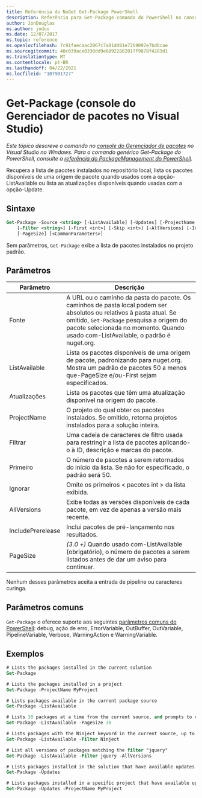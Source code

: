 ```yaml
---
title: Referência do NuGet Get-Package PowerShell
description: Referência para Get-Package comando do PowerShell no console do Gerenciador de pacotes NuGet no Visual Studio.
author: JonDouglas
ms.author: jodou
ms.date: 12/07/2017
ms.topic: reference
ms.openlocfilehash: 7c91faecaac2967c7a01dd81e72b9097e7bd6cae
ms.sourcegitcommit: 40c039ace0330dd9e68922882017f9878f4283d1
ms.translationtype: MT
ms.contentlocale: pt-BR
ms.lasthandoff: 04/22/2021
ms.locfileid: "107901727"
---
```

# <a name="get-package-package-manager-console-in-visual-studio"></a>Get-Package (console do Gerenciador de pacotes no Visual Studio)

*Este tópico descreve o comando no [console do Gerenciador de pacotes](../../consume-packages/install-use-packages-powershell.md) no Visual Studio no Windows. Para o comando genérico Get-Package do PowerShell, consulte a [referência do PackageManagement do PowerShell](/powershell/module/packagemanagement).*

Recupera a lista de pacotes instalados no repositório local, lista os pacotes disponíveis de uma origem de pacote quando usados com a opção-ListAvailable ou lista as atualizações disponíveis quando usadas com a opção-Update.

## <a name="syntax"></a>Sintaxe

```ps
Get-Package -Source <string> [-ListAvailable] [-Updates] [-ProjectName <string>]
    [-Filter <string>] [-First <int>] [-Skip <int>] [-AllVersions] [-IncludePrerelease]
    [-PageSize] [<CommonParameters>]
```

Sem parâmetros, `Get-Package` exibe a lista de pacotes instalados no projeto padrão.

## <a name="parameters"></a>Parâmetros

| Parâmetro | Descrição |
| --- | --- |
| Fonte | A URL ou o caminho da pasta do pacote. Os caminhos de pasta local podem ser absolutos ou relativos à pasta atual. Se omitido, `Get-Package` pesquisa a origem do pacote selecionada no momento. Quando usado com-ListAvailable, o padrão é nuget.org. |
| ListAvailable | Lista os pacotes disponíveis de uma origem de pacote, padronizando para nuget.org. Mostra um padrão de pacotes 50 a menos que-PageSize e/ou-First sejam especificados. |
| Atualizações | Lista os pacotes que têm uma atualização disponível na origem do pacote. |
| ProjectName | O projeto do qual obter os pacotes instalados. Se omitido, retorna projetos instalados para a solução inteira. |
| Filtrar | Uma cadeia de caracteres de filtro usada para restringir a lista de pacotes aplicando-o à ID, descrição e marcas do pacote. |
| Primeiro | O número de pacotes a serem retornados do início da lista. Se não for especificado, o padrão será 50. |
| Ignorar | Omite os primeiros &lt; pacotes int &gt; da lista exibida.  |
| AllVersions | Exibe todas as versões disponíveis de cada pacote, em vez de apenas a versão mais recente. |
| IncludePrerelease | Inclui pacotes de pré-lançamento nos resultados. |
| PageSize | *(3.0 +)* Quando usado com-ListAvailable (obrigatório), o número de pacotes a serem listados antes de dar um aviso para continuar. |

Nenhum desses parâmetros aceita a entrada de pipeline ou caracteres curinga.

## <a name="common-parameters"></a>Parâmetros comuns

`Get-Package` o oferece suporte aos seguintes [parâmetros comuns do PowerShell](/powershell/module/microsoft.powershell.core/about/about_commonparameters): debug, ação de erro, ErrorVariable, OutBuffer, OutVariable, PipelineVariable, Verbose, WarningAction e WarningVariable.

## <a name="examples"></a>Exemplos

```ps
# Lists the packages installed in the current solution
Get-Package

# Lists the packages installed in a project
Get-Package -ProjectName MyProject

# Lists packages available in the current package source
Get-Package -ListAvailable

# Lists 30 packages at a time from the current source, and prompts to continue if more are available
Get-Package -ListAvailable -PageSize 30

# Lists packages with the Ninject keyword in the current source, up to 50
Get-Package -ListAvailable -Filter Ninject

# List all versions of packages matching the filter "jquery"
Get-Package -ListAvailable -Filter jquery -AllVersions

# Lists packages installed in the solution that have available updates
Get-Package -Updates

# Lists packages installed in a specific project that have available updates
Get-Package -Updates -ProjectName MyProject
```